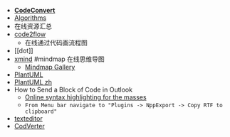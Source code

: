 - [**CodeConvert**](https://www.codeconvert.ai/free-converter)
- [Algorithms](https://algs4.cs.princeton.edu/home/)
- 在线资源汇总
- [code2flow](https://app.code2flow.com/)
	- 在线通过代码画流程图
- [[dot]]
- [xmind](https://xmind.works/) #mindmap  在线思维导图
	- [Mindmap Gallery](https://xmind.app/share/)
- [PlantUML](https://plantuml.com/)
- [PlantUML zh](https://plantuml.com/zh/)
- How to Send a Block of Code in Outlook
	- [Online syntax highlighting for the masses](https://tohtml.com/)
	- `From Menu bar navigate to "Plugins -> NppExport -> Copy RTF to clipboard"`
- [texteditor](https://texteditor.com/)
- [CodVerter](https://codverter.com/src/index)